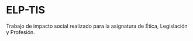 # ELP-TIS
Trabajo de impacto social realizado para la asignatura de Ética, Legislación y Profesión.
